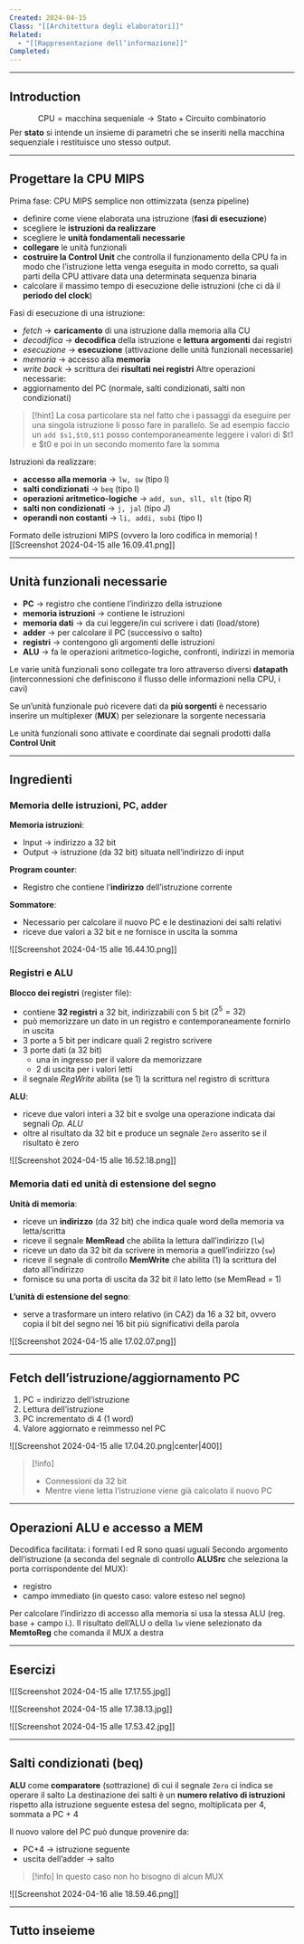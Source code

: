 ```yaml
---
Created: 2024-04-15
Class: "[[Architettura degli elaboratori]]"
Related:
  - "[[Rappresentazione dell’informazione]]"
Completed:
---
```

---
## Introduction
$$
\text{CPU} = \text{macchina sequeniale} \to \text{Stato}+\text{Circuito combinatorio}
$$
Per **stato** si intende un insieme di parametri che se inseriti nella macchina sequenziale i restituisce uno stesso output.

---
## Progettare la CPU MIPS
Prima fase: CPU MIPS semplice non ottimizzata (senza pipeline)
- definire come viene elaborata una istruzione (**fasi di esecuzione**)
- scegliere le **istruzioni da realizzare**
- scegliere le **unità fondamentali necessarie**
- **collegare** le unità funzionali
- **costruire la Control Unit** che controlla il funzionamento della CPU
	fa in modo che l’istruzione letta venga eseguita in modo corretto, sa quali parti della CPU attivare data una determinata sequenza binaria
- calcolare il massimo tempo di esecuzione delle istruzioni (che ci dà il **periodo del clock**)

Fasi di esecuzione di una istruzione:
- *fetch* → **caricamento** di una istruzione dalla memoria alla CU
- *decodifica* → **decodifica** della istruzione e **lettura argomenti** dai registri
- *esecuzione* → **esecuzione** (attivazione delle unità funzionali necessarie)
- *memoria* → accesso alla **memoria**
- *write back* → scrittura dei **risultati nei registri**
Altre operazioni necessarie:
- aggiornamento del PC (normale, salti condizionati, salti non condizionati)

> [!hint]
> La cosa particolare sta nel fatto che i passaggi da eseguire per una singola istruzione li posso fare in parallelo. Se ad esempio faccio un `add $s1,$t0,$t1` posso contemporaneamente leggere i valori di $t1 e $t0 e poi in un secondo momento fare la somma

Istruzioni da realizzare:
- **accesso alla memoria** → `lw, sw` (tipo I)
- **salti condizionati** → `beq` (tipo I)
- **operazioni aritmetico-logiche** → `add, sun, sll, slt` (tipo R)
- **salti non condizionati** → `j, jal` (tipo J)
- **operandi non costanti** → `li, addi, subi` (tipo I)

Formato delle istruzioni MIPS (ovvero la loro codifica in memoria)
![[Screenshot 2024-04-15 alle 16.09.41.png]]

---
## Unità funzionali necessarie
- **PC** → registro che contiene l’indirizzo della istruzione
- **memoria istruzioni** → contiene le istruzioni
- **memoria dati** → da cui leggere/in cui scrivere i dati (load/store)
- **adder** → per calcolare il PC (successivo o salto)
- **registri** → contengono gli argomenti delle istruzioni
- **ALU** → fa le operazioni aritmetico-logiche, confronti, indirizzi in memoria

Le varie unità funzionali sono collegate tra loro attraverso diversi **datapath** (interconnessioni che definiscono il flusso delle informazioni nella CPU, i cavi)

Se un’unità funzionale può ricevere dati da **più sorgenti** è necessario inserire un multiplexer (**MUX**) per selezionare la sorgente necessaria

Le unità funzionali sono attivate e coordinate dai segnali prodotti dalla **Control Unit**

---
## Ingredienti
### Memoria delle istruzioni, PC, adder
**Memoria istruzioni**:
- Input → indirizzo a 32 bit
- Output → istruzione (da 32 bit) situata nell’indirizzo di input

**Program counter**:
- Registro che contiene l’**indirizzo** dell’istruzione corrente

**Sommatore**:
- Necessario per calcolare il nuovo PC e le destinazioni dei salti relativi
- riceve due valori a 32 bit e ne fornisce in uscita la somma

![[Screenshot 2024-04-15 alle 16.44.10.png]]


### Registri e ALU
**Blocco dei registri** (register file):
- contiene **32 registri** a 32 bit, indirizzabili con 5 bit ($2^5 = 32$)
- può memorizzare un dato in un registro e contemporaneamente fornirlo in uscita
- 3 porte a 5 bit per indicare quali 2 registro scrivere
- 3 porte dati (a 32 bit)
	- una in ingresso per il valore da memorizzare
	- 2 di uscita per i valori letti
- il segnale *RegWrite* abilita (se 1) la scrittura nel registro di scrittura

**ALU**:
- riceve due valori interi a 32  bit e svolge una operazione indicata dai segnali *Op. ALU*
- oltre al risultato da 32 bit e produce un segnale `Zero` asserito se il risultato è zero

![[Screenshot 2024-04-15 alle 16.52.18.png]]


### Memoria dati ed unità di estensione del segno
**Unità di memoria**:
- riceve un **indirizzo** (da 32 bit) che indica quale word della memoria va letta/scritta
- riceve il segnale **MemRead** che abilita la lettura dall’indirizzo (`lw`)
- riceve un dato da 32 bit da scrivere in memoria a quell’indirizzo (`sw`)
- riceve il segnale di controllo **MemWrite** che abilita (1) la scrittura del dato all’indirizzo
- fornisce su una porta di uscita da 32 bit il lato letto (se MemRead = 1)

**L’unità di estensione del segno**:
- serve a trasformare un intero relativo (in CA2) da 16 a 32 bit, ovvero copia il bit del segno nei 16 bit più significativi della parola

![[Screenshot 2024-04-15 alle 17.02.07.png]]

---
## Fetch dell’istruzione/aggiornamento PC
1. PC = indirizzo dell’istruzione
2. Lettura dell’istruzione
3. PC incrementato di 4 (1 word)
4. Valore aggiornato e reimmesso nel PC

![[Screenshot 2024-04-15 alle 17.04.20.png|center|400]]

> [!info]
> - Connessioni da 32 bit
> - Mentre viene letta l’istruzione viene già calcolato il nuovo PC

---
## Operazioni ALU e accesso a MEM
Decodifica facilitata: i formati I ed R sono quasi uguali
Secondo argomento dell’istruzione (a seconda del segnale di controllo **ALUSrc** che seleziona la porta corrispondente del MUX):
- registro
- campo immediato (in questo caso: valore esteso nel segno)

Per calcolare l’indirizzo di accesso alla memoria si usa la stessa ALU (reg. base + campo i.). Il risultato dell’ALU o della `lw` viene selezionato da **MemtoReg** che comanda il MUX a destra

---
## Esercizi
![[Screenshot 2024-04-15 alle 17.17.55.jpg]]

![[Screenshot 2024-04-15 alle 17.38.13.jpg]]

![[Screenshot 2024-04-15 alle 17.53.42.jpg]]

---
## Salti condizionati (beq)
**ALU** come **comparatore** (sottrazione) di cui il segnale `Zero` ci indica se operare il salto
La destinazione dei salti è un **numero relativo di istruzioni** rispetto alla istruzione seguente estesa del segno, moltiplicata per 4, sommata a PC + 4

Il nuovo valore del PC può dunque provenire da:
- PC+4 → istruzione seguente
- uscita dell’adder → salto

>[!info] In questo caso non ho bisogno di alcun MUX

![[Screenshot 2024-04-16 alle 18.59.46.png]]

---
## Tutto inseieme
